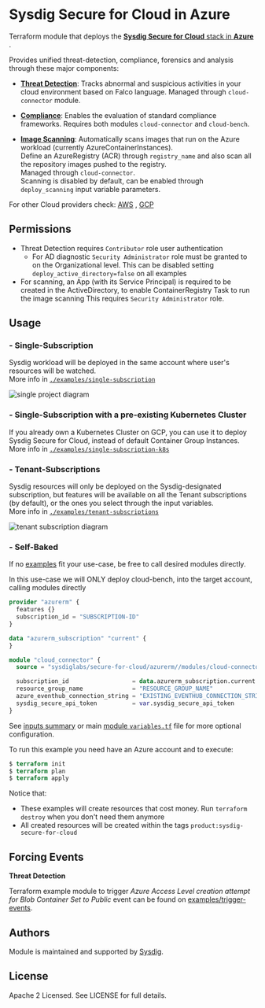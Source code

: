 # Sysdig Secure for Cloud in Azure

Terraform module that deploys the [**Sysdig Secure for
Cloud** stack in **Azure**](https://docs.sysdig.com/en/docs/installation/sysdig-secure-for-cloud/deploy-sysdig-secure-for-cloud-on-azure)
.
<br/>

Provides unified threat-detection, compliance, forensics and analysis through these major components:

* **[Threat Detection](https://docs.sysdig.com/en/docs/sysdig-secure/insights/)**: Tracks abnormal and suspicious activities in your cloud environment based on Falco language. Managed through `cloud-connector` module. <br/>

* **[Compliance](https://docs.sysdig.com/en/docs/sysdig-secure/posture/compliance/compliance-unified-/)**: Enables the evaluation of standard compliance frameworks. Requires both modules  `cloud-connector` and `cloud-bench`. <br/>

* **[Image Scanning](https://docs.sysdig.com/en/docs/sysdig-secure/scanning/)**:
Automatically scans images that run on the Azure workload (currently AzureContainerInstances).<br/>
Define an AzureRegistry (ACR) through `registry_name` and also scan all the repository images pushed to the registry.<br/>
Managed through `cloud-connector`. <br/>Scanning is disabled by default, can be enabled through `deploy_scanning` input variable parameters.<br/>

For other Cloud providers check: [AWS](https://github.com/sysdiglabs/terraform-aws-secure-for-cloud)
, [GCP](https://github.com/sysdiglabs/terraform-google-secure-for-cloud)

## Permissions

- Threat Detection requires `Contributor` role user authentication
  - For AD diagnostic `Security Administrator` role must be granted to on the Organizational level. This can be disabled setting `deploy_active_directory=false` on all examples
- For scanning, an App (with its Service Principal) is required to be created in the ActiveDirectory, to enable
  ContainerRegistry Task to run the image scanning This requires `Security Administrator` role.

## Usage

### - Single-Subscription

Sysdig workload will be deployed in the same account where user's resources will be watched.<br/>
More info
in [`./examples/single-subscription`](https://github.com/sysdiglabs/terraform-azurerm-secure-for-cloud/tree/master/examples/single-subscription)

![single project diagram](https://github.com/sysdiglabs/terraform-azurerm-secure-for-cloud/blob/master/examples/single-subscription/diagram-single.png?raw=true)

### - Single-Subscription with a pre-existing Kubernetes Cluster

If you already own a Kubernetes Cluster on GCP, you can use it to deploy Sysdig Secure for Cloud, instead of default
Container Group Instances.<br/>
More info
in [`./examples/single-subscription-k8s`](https://github.com/sysdiglabs/terraform-azurerm-secure-for-cloud/tree/master/examples/single-subscription-k8s)

### - Tenant-Subscriptions

Sysdig resources will only be deployed on the Sysdig-designated subscription, but features will be available on all the
Tenant subscriptions (by default), or the ones you select through the input variables.<br/>
More info
in [`./examples/tenant-subscriptions`](https://github.com/sysdiglabs/terraform-azurerm-secure-for-cloud/tree/master/examples/tenant-subscriptions)

![tenant subscription diagram](https://github.com/sysdiglabs/terraform-azurerm-secure-for-cloud/blob/master/examples/tenant-subscriptions/diagram-tenant.png?raw=true)

### - Self-Baked

If no [examples](https://github.com/sysdiglabs/terraform-azurerm-secure-for-cloud/tree/master/examples) fit your
use-case, be free to call desired modules directly.

In this use-case we will ONLY deploy cloud-bench, into the target account, calling modules directly

```terraform
provider "azurerm" {
  features {}
  subscription_id = "SUBSCRIPTION-ID"
}

data "azurerm_subscription" "current" {
}

module "cloud_connector" {
  source = "sysdiglabs/secure-for-cloud/azurerm//modules/cloud-connector"

  subscription_id                  = data.azurerm_subscription.current.subscription_id
  resource_group_name              = "RESOURCE_GROUP_NAME"
  azure_eventhub_connection_string = "EXISTING_EVENTHUB_CONNECTION_STRING"
  sysdig_secure_api_token          = var.sysdig_secure_api_token
}

```

See [inputs summary](#inputs) or
main [module `variables.tf`](https://github.com/sysdiglabs/terraform-azurerm-secure-for-cloud/tree/master/variables.tf)
file for more optional configuration.

To run this example you need have an Azure account and to execute:

```terraform
$ terraform init
$ terraform plan
$ terraform apply
```

Notice that:

- These examples will create resources that cost money. Run `terraform destroy` when you don't need them anymore
- All created resources will be created within the tags `product:sysdig-secure-for-cloud`

## Forcing Events

**Threat Detection**

Terraform example module to trigger _Azure Access Level creation attempt for Blob Container Set to Public_ event can be found on [examples/trigger-events](https://github.com/sysdiglabs/terraform-azurerm-secure-for-cloud/blob/master/examples/trigger-events).

## Authors

Module is maintained and supported by [Sysdig](https://sysdig.com).

## License

Apache 2 Licensed. See LICENSE for full details.
